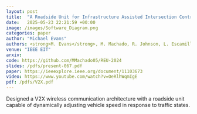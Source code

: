 ```yaml
---
layout: post
title:  "A Roadside Unit for Infrastructure Assisted Intersection Control of Autonomous Vehicles"
date:   2025-05-23 22:21:59 +00:00
image: /images/Software_Diagram.png
categories: paper
author: "Michael Evans"
authors: <strong>M. Evans</strong>, M. Machado, R. Johnson, L. Escamilla, A. Vadella, B. Froemming-Aldanondo, T. Rastoskueva, M. Jostes, D. Butani, R. Kaddis, C. Chung, and J. Siegel
venue: "IEEE EIT"
arxiv:
code: https://github.com/MMachado05/REU-2024
slides: /pdfs/present-067.pdf
paper: https://ieeexplore.ieee.org/document/11103673
video: https://www.youtube.com/watch?v=OeRlhWqmIgE
pdf: /pdfs/V2X.pdf
---
```

Designed a V2X wireless communication architecture with a roadside unit capable of dynamically adjusting vehicle speed in response to traffic states.
